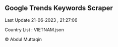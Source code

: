 

## Google Trends Keywords Scraper 
 
Last Update 21-06-2023 , 21:27:06

Country List :
VIETNAM.json



© Abdul Muttaqin 
